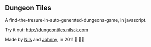 Dungeon Tiles
-------------

A find-the-tresure-in-auto-generated-dungeons-game, in javascript.

Try it out: http://dungeontiles.nilsok.com

Made by [Nils](http://twitter.com/nilsok) and [Johnny](http://twitter.com/nadrendion), in 2011 👴 👴🏻
